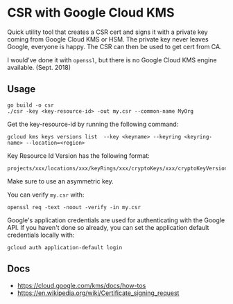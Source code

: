 # CSR with Google Cloud KMS

Quick utility tool that creates a CSR cert and signs it with a private key coming from Google Cloud KMS or HSM.
The private key never leaves Google, everyone is happy. The CSR can then be used to get cert from CA.

I would've done it with `openssl`, but there is no Google Cloud KMS engine available. (Sept. 2018)


## Usage

```
go build -o csr
./csr -key <key-resource-id> -out my.csr --common-name MyOrg
```

Get the key-resource-id by running the following command:
```
gcloud kms keys versions list  --key <keyname> --keyring <keyring-name> --location=<region>
```

Key Resource Id Version has the following format:

```
projects/xxx/locations/xxx/keyRings/xxx/cryptoKeys/xxx/cryptoKeyVersions/xxx
```

Make sure to use an asymmetric key.


You can verify `my.csr` with:

```
openssl req -text -noout -verify -in my.csr
```

Google's application credentials are used for authenticating with the Google API.
If you haven't done so already, you can set the application default credentials locally with:

```
gcloud auth application-default login
```


## Docs

  * https://cloud.google.com/kms/docs/how-tos
  * https://en.wikipedia.org/wiki/Certificate_signing_request


